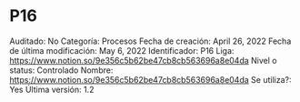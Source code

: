 # P16

Auditado: No
Categoría: Procesos
Fecha de creación: April 26, 2022
Fecha de última modificación: May 6, 2022
Identificador: P16
Liga: https://www.notion.so/9e356c5b62be47cb8cb563696a8e04da 
Nivel o status: Controlado
Nombre: https://www.notion.so/9e356c5b62be47cb8cb563696a8e04da 
Se utiliza?: Yes
Última versión: 1.2